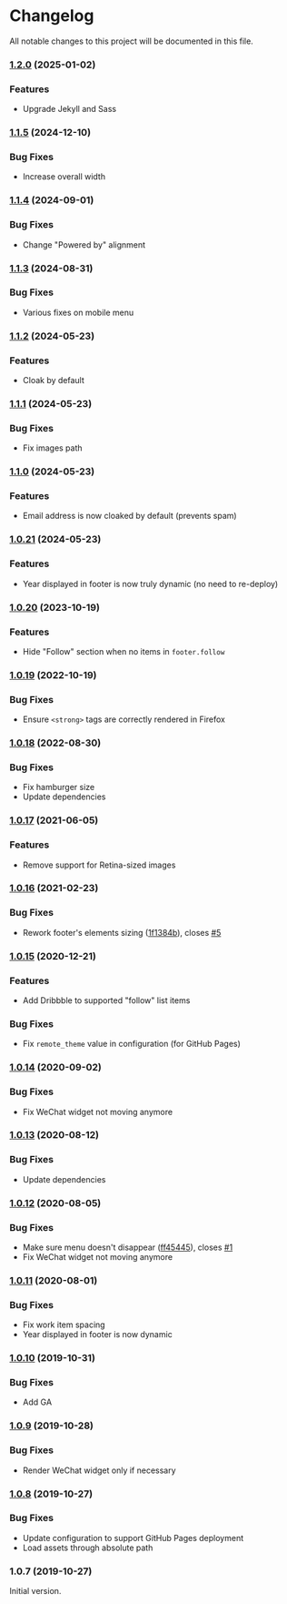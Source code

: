 # Changelog

All notable changes to this project will be documented in this file.

### [1.2.0](https://github.com/eliottvincent/bay/compare/v1.1.5...v1.2.0) (2025-01-02)

### Features

- Upgrade Jekyll and Sass

### [1.1.5](https://github.com/eliottvincent/bay/compare/v1.1.4...v1.1.5) (2024-12-10)

### Bug Fixes

- Increase overall width

### [1.1.4](https://github.com/eliottvincent/bay/compare/v1.1.3...v1.1.4) (2024-09-01)

### Bug Fixes

- Change "Powered by" alignment

### [1.1.3](https://github.com/eliottvincent/bay/compare/v1.1.2...v1.1.3) (2024-08-31)

### Bug Fixes

- Various fixes on mobile menu

### [1.1.2](https://github.com/eliottvincent/bay/compare/v1.1.1...v1.1.2) (2024-05-23)

### Features

- Cloak by default

### [1.1.1](https://github.com/eliottvincent/bay/compare/v1.1.0...v1.1.1) (2024-05-23)

### Bug Fixes

- Fix images path

### [1.1.0](https://github.com/eliottvincent/bay/compare/v1.0.21...v1.1.0) (2024-05-23)

### Features

- Email address is now cloaked by default (prevents spam)

### [1.0.21](https://github.com/eliottvincent/bay/compare/v1.0.20...v1.0.21) (2024-05-23)

### Features

- Year displayed in footer is now truly dynamic (no need to re-deploy)

### [1.0.20](https://github.com/eliottvincent/bay/compare/v1.0.19...v1.0.20) (2023-10-19)

### Features

- Hide "Follow" section when no items in `footer.follow`

### [1.0.19](https://github.com/eliottvincent/bay/compare/v1.0.18...v1.0.19) (2022-10-19)

### Bug Fixes

- Ensure `<strong>` tags are correctly rendered in Firefox

### [1.0.18](https://github.com/eliottvincent/bay/compare/v1.0.17...v1.0.18) (2022-08-30)

### Bug Fixes

- Fix hamburger size
- Update dependencies

### [1.0.17](https://github.com/eliottvincent/bay/compare/v1.0.16...v1.0.17) (2021-06-05)

### Features

- Remove support for Retina-sized images

### [1.0.16](https://github.com/eliottvincent/bay/compare/v1.0.15...v1.0.16) (2021-02-23)

### Bug Fixes

- Rework footer's elements sizing ([1f1384b](https://github.com/eliottvincent/bay/commit/1f1384b2cfc07bc152cb8e44756e5a0fcbfbef11)), closes [#5](https://github.com/eliottvincent/bay/issues/5)

### [1.0.15](https://github.com/eliottvincent/bay/compare/v1.0.14...v1.0.15) (2020-12-21)

### Features

- Add Dribbble to supported "follow" list items

### Bug Fixes

- Fix `remote_theme` value in configuration (for GitHub Pages)

### [1.0.14](https://github.com/eliottvincent/bay/compare/v1.0.13...v1.0.14) (2020-09-02)

### Bug Fixes

- Fix WeChat widget not moving anymore

### [1.0.13](https://github.com/eliottvincent/bay/compare/v1.0.12...v1.0.13) (2020-08-12)

### Bug Fixes

- Update dependencies

### [1.0.12](https://github.com/eliottvincent/bay/compare/v1.0.11...v1.0.12) (2020-08-05)

### Bug Fixes

- Make sure menu doesn't disappear ([ff45445](https://github.com/eliottvincent/bay/commit/ff45445761314a9b4a9b1e53f04c040ab2b62e3f)), closes [#1](https://github.com/eliottvincent/bay/issues/1)
- Fix WeChat widget not moving anymore

### [1.0.11](https://github.com/eliottvincent/bay/compare/v1.0.10...v1.0.11) (2020-08-01)

### Bug Fixes

- Fix work item spacing
- Year displayed in footer is now dynamic

### [1.0.10](https://github.com/eliottvincent/bay/compare/v1.0.9...v1.0.10) (2019-10-31)

### Bug Fixes

- Add GA

### [1.0.9](https://github.com/eliottvincent/bay/compare/v1.0.8...v1.0.9) (2019-10-28)

### Bug Fixes

- Render WeChat widget only if necessary

### [1.0.8](https://github.com/eliottvincent/bay/compare/v1.0.7...v1.0.8) (2019-10-27)

### Bug Fixes

- Update configuration to support GitHub Pages deployment
- Load assets through absolute path

### 1.0.7 (2019-10-27)

Initial version.
